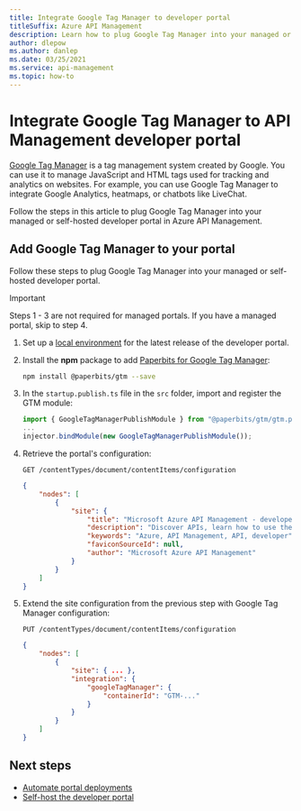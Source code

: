 ```yaml
---
title: Integrate Google Tag Manager to developer portal
titleSuffix: Azure API Management
description: Learn how to plug Google Tag Manager into your managed or self-hosted developer portal in Azure API Management.
author: dlepow
ms.author: danlep
ms.date: 03/25/2021
ms.service: api-management
ms.topic: how-to
---
```


# Integrate Google Tag Manager to API Management developer portal

[Google Tag Manager](https://developers.google.com/tag-manager) is a tag management system created by Google. You can use it to manage JavaScript and HTML tags used for tracking and analytics on websites. For example, you can use Google Tag Manager to integrate Google Analytics, heatmaps, or chatbots like LiveChat.

Follow the steps in this article to plug Google Tag Manager into your managed or self-hosted developer portal in Azure API Management.

## Add Google Tag Manager to your portal

Follow these steps to plug Google Tag Manager into your managed or self-hosted developer portal.

> [!IMPORTANT]
> Steps 1 - 3 are not required for managed portals. If you have a managed portal, skip to step 4.

1. Set up a [local environment](developer-portal-self-host.md#step-1-set-up-local-environment) for the latest release of the developer portal.

1. Install the **npm** package to add [Paperbits for Google Tag Manager](https://github.com/paperbits/paperbits-gtm):

    ```sh
    npm install @paperbits/gtm --save
    ```

1. In the `startup.publish.ts` file in the `src` folder, import and register the GTM module:

    ```typescript
    import { GoogleTagManagerPublishModule } from "@paperbits/gtm/gtm.publish.module";
    ...
    injector.bindModule(new GoogleTagManagerPublishModule());
    ```
1. Retrieve the portal's configuration:

    ```http
    GET /contentTypes/document/contentItems/configuration
    ```

    ```json
    {
        "nodes": [
            {
                "site": {
                    "title": "Microsoft Azure API Management - developer portal",
                    "description": "Discover APIs, learn how to use them, try them out interactively, and sign up to acquire keys.",
                    "keywords": "Azure, API Management, API, developer",
                    "faviconSourceId": null,
                    "author": "Microsoft Azure API Management"
                }
            }
        ]
    }
    ```

1. Extend the site configuration from the previous step with Google Tag Manager configuration:

    ```http
    PUT /contentTypes/document/contentItems/configuration
    ```

    ```json
    {
        "nodes": [
            {
                "site": { ... },
                "integration": {
                    "googleTagManager": {
                        "containerId": "GTM-..."
                    }
                }
            }
        ]
    }
    ```

## Next steps

- [Automate portal deployments](automate-portal-deployments.md)
- [Self-host the developer portal](developer-portal-self-host.md)
